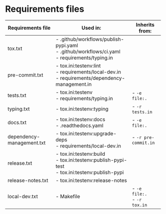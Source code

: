 # Requirements files

| Requirements file         | Used in:                                                                                         | Inherits from:                 |
| ------------------------- | ------------------------------------------------------------------------------------------------ | ------------------------------ |
| tox.txt                   | - .github/workflows/publish-pypi.yaml<br>- .github/workflows/ci.yaml<br>- requirements/typing.in |                                |
| pre-commit.txt            | - tox.ini:testenv:lint<br>- requirements/local-dev.in<br>- requirements/dependency-management.in |                                |
| tests.txt                 | - tox.ini:testenv<br>- requirements/typing.in                                                    | - `-e file:.`                  |
| typing.txt                | - tox.ini:testenv:typing                                                                         | - `-r tests.in`                |
| docs.txt                  | - tox.ini:testenv:docs<br>- .readthedocs.yaml                                                    | - `-e file:.`                  |
| dependency-management.txt | - tox.ini:testenv:upgrade-deps<br>- requirements/local-dev.in                                    | - `-r pre-commit.in`           |
| release.txt               | - tox.ini:testenv:build<br>- tox.ini:testenv:publish-pypi-test<br>- tox.ini:testenv:publish-pypi |                                |
| release-notes.txt         | - tox.ini:testenv:release-notes                                                                  |                                |
| local-dev.txt             | - Makefile                                                                                       | - `-e file:.`<br>- `-r tox.in` |
